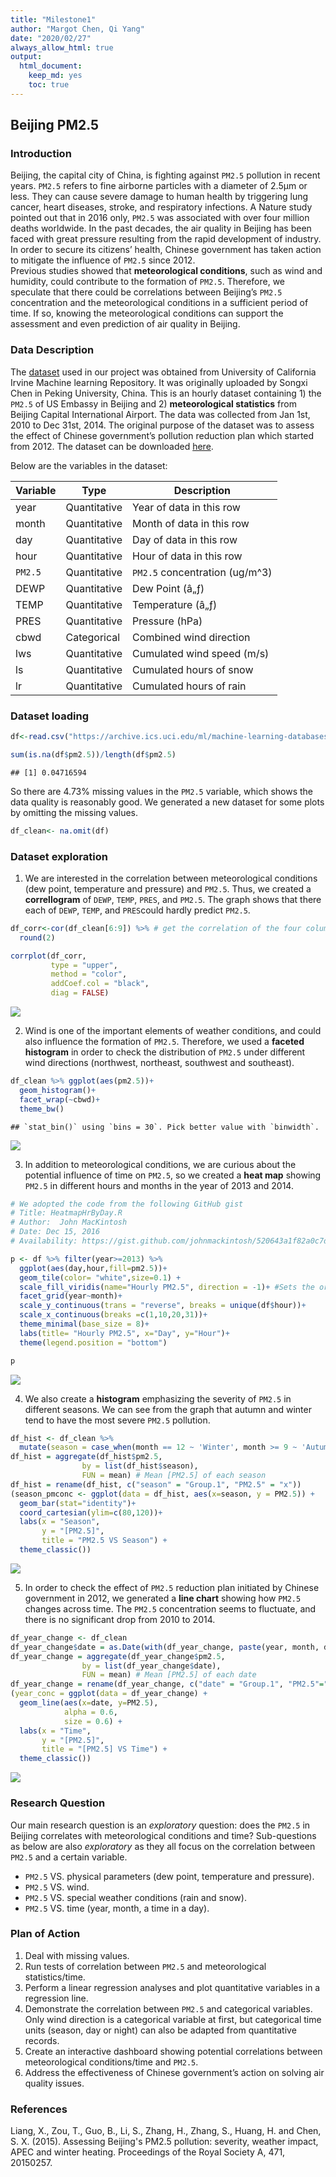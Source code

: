 ```yaml
---
title: "Milestone1"
author: "Margot Chen, Qi Yang"
date: "2020/02/27"
always_allow_html: true
output: 
  html_document:
    keep_md: yes
    toc: true
---
```




## Beijing PM2.5   
### Introduction  
Beijing, the capital city of China, is fighting against `PM2.5` pollution in recent years. `PM2.5` refers to fine airborne particles with a diameter of 2.5μm or less. They can cause severe damage to human health by triggering lung cancer, heart diseases, stroke, and respiratory infections. A Nature study pointed out that in 2016 only, `PM2.5` was associated with over four million deaths worldwide. In the past decades, the air quality in Beijing has been faced with great pressure resulting from the rapid development of industry. In order to secure its citizens’ health, Chinese government has taken action to mitigate the influence of `PM2.5` since 2012.      
Previous studies showed that __meteorological conditions__, such as wind and humidity, could contribute to the formation of `PM2.5`. Therefore, we speculate that there could be correlations between Beijing’s `PM2.5` concentration and the meteorological conditions in a sufficient period of time. If so, knowing the meteorological conditions can support the assessment and even prediction of air quality in Beijing. 
 
### Data Description  
The [dataset](https://archive.ics.uci.edu/ml/datasets/Beijing+PM2.5+Data#) used in our project was obtained from University of California Irvine Machine learning Repository. It was originally uploaded by Songxi Chen in Peking University, China. This is an hourly dataset containing 1) the `PM2.5` of US Embassy in Beijing and 2) __meteorological statistics__ from Beijing Capital International Airport. The data was collected from Jan 1st, 2010 to Dec 31st, 2014. The original purpose of the dataset was to assess the effect of Chinese government’s pollution reduction plan which started from 2012. The dataset can be downloaded [here](https://archive.ics.uci.edu/ml/machine-learning-databases/00381/PRSA_data_2010.1.1-2014.12.31.csv).     

Below are the variables in the dataset:    

| Variable          | Type             | Description | 
|-------------------|------------------|-------------|
| year              | Quantitative     |Year of data in this row|
| month             | Quantitative     |Month of data in this row|
| day               | Quantitative     |Day of data in this row|
| hour              | Quantitative     |Hour of data in this row|
| `PM2.5`             | Quantitative     |`PM2.5` concentration (ug/m^3)|
| DEWP              | Quantitative     |Dew Point (â„ƒ)|
| TEMP              | Quantitative     |Temperature (â„ƒ)|
| PRES              | Quantitative     |Pressure (hPa)|
| cbwd              | Categorical      |Combined wind direction|
| lws               | Quantitative     |Cumulated wind speed (m/s)|
| ls                | Quantitative     |Cumulated hours of snow|
| lr                | Quantitative     |Cumulated hours of rain|

### Dataset loading


```r
df<-read.csv("https://archive.ics.uci.edu/ml/machine-learning-databases/00381/PRSA_data_2010.1.1-2014.12.31.csv")
```


```r
sum(is.na(df$pm2.5))/length(df$pm2.5)
```

```
## [1] 0.04716594
```

So there are 4.73% missing values in the `PM2.5` variable, which shows the data quality is reasonably good. We generated a new dataset for some plots by omitting the missing values.


```r
df_clean<- na.omit(df)
```

### Dataset exploration   
1.	We are interested in the correlation between meteorological conditions (dew point, temperature and pressure) and `PM2.5`. Thus, we created a __correllogram__ of `DEWP`, `TEMP`, `PRES`, and `PM2.5`. The graph shows that there each of `DEWP`, `TEMP`, and `PRES`could hardly predict `PM2.5`.


```r
df_corr<-cor(df_clean[6:9]) %>% # get the correlation of the four columns DEWP, TEMP, PRES, and PM2.5 against each other.
  round(2)

corrplot(df_corr,
         type = "upper",
         method = "color",
         addCoef.col = "black",
         diag = FALSE)
```

![](milestone1_files/figure-html/unnamed-chunk-4-1.png)<!-- -->

2.	Wind is one of the important elements of weather conditions, and could also influence the formation of `PM2.5`. Therefore, we used a __faceted histogram__ in order to check the distribution of `PM2.5` under different wind directions (northwest, northeast, southwest and southeast).


```r
df_clean %>% ggplot(aes(pm2.5))+
  geom_histogram()+
  facet_wrap(~cbwd)+
  theme_bw()
```

```
## `stat_bin()` using `bins = 30`. Pick better value with `binwidth`.
```

![](milestone1_files/figure-html/unnamed-chunk-5-1.png)<!-- -->


3.	In addition to meteorological conditions, we are curious about the potential influence of time on `PM2.5`, so we created a __heat map__ showing `PM2.5` in different hours and months in the year of 2013 and 2014. 

```r
# We adopted the code from the following GitHub gist
# Title: HeatmapHrByDay.R
# Author:  John MacKintosh
# Date: Dec 15, 2016
# Availability: https://gist.github.com/johnmackintosh/520643a1f82a0c7df00cf949ba98a4e9#file-heatmaphrbyday-r

p <- df %>% filter(year>=2013) %>% 
  ggplot(aes(day,hour,fill=pm2.5))+
  geom_tile(color= "white",size=0.1) +
  scale_fill_viridis(name="Hourly PM2.5", direction = -1)+ #Sets the order of colours in the scale reverse
  facet_grid(year~month)+
  scale_y_continuous(trans = "reverse", breaks = unique(df$hour))+
  scale_x_continuous(breaks =c(1,10,20,31))+
  theme_minimal(base_size = 8)+
  labs(title= "Hourly PM2.5", x="Day", y="Hour")+
  theme(legend.position = "bottom")

p
```

![](milestone1_files/figure-html/unnamed-chunk-6-1.png)<!-- -->

4.	We also create a __histogram__ emphasizing the severity of `PM2.5` in different seasons. We can see from the graph that autumn and winter tend to have the most severe `PM2.5` pollution.    

```r
df_hist <- df_clean %>% 
  mutate(season = case_when(month == 12 ~ 'Winter', month >= 9 ~ 'Autumn', month >= 6 ~ 'Summer', month >= 3 ~ 'Spring',TRUE ~ 'Winter'))  # Group dates to seasons
df_hist = aggregate(df_hist$pm2.5,
                by = list(df_hist$season),
                FUN = mean) # Mean [PM2.5] of each season
df_hist = rename(df_hist, c("season" = "Group.1", "PM2.5" = "x")) 
(season_pmconc <- ggplot(data = df_hist, aes(x=season, y = PM2.5)) +
  geom_bar(stat="identity")+
  coord_cartesian(ylim=c(80,120))+
  labs(x = "Season", 
       y = "[PM2.5]",
       title = "PM2.5 VS Season") +
  theme_classic()) 
```

![](milestone1_files/figure-html/unnamed-chunk-7-1.png)<!-- -->

5.	In order to check the effect of `PM2.5` reduction plan initiated by Chinese government in 2012, we generated a __line chart__ showing how `PM2.5` changes across time. The `PM2.5` concentration seems to fluctuate, and there is no significant drop from 2010 to 2014.     


```r
df_year_change <- df_clean
df_year_change$date = as.Date(with(df_year_change, paste(year, month, day,sep="-")), "%Y-%m-%d") # Combine day, month and year to date
df_year_change = aggregate(df_year_change$pm2.5,
                by = list(df_year_change$date),
                FUN = mean) # Mean [PM2.5] of each date
df_year_change = rename(df_year_change, c("date" = "Group.1", "PM2.5"="x"))
(year_conc = ggplot(data = df_year_change) +
  geom_line(aes(x=date, y=PM2.5), 
            alpha = 0.6,
            size = 0.6) +
  labs(x = "Time", 
       y = "[PM2.5]",
       title = "[PM2.5] VS Time") +
  theme_classic())
```

![](milestone1_files/figure-html/unnamed-chunk-8-1.png)<!-- -->

### Research Question    
Our main research question is an _exploratory_ question: does the `PM2.5` in Beijing correlates with meteorological conditions and time? Sub-questions as below are also _exploratory_ as they all focus on the correlation between `PM2.5` and a certain variable.    
-	`PM2.5` VS. physical parameters (dew point, temperature and pressure).    
-	`PM2.5` VS. wind.     
-	`PM2.5` VS. special weather conditions (rain and snow).     
-	`PM2.5` VS. time (year, month, a time in a day).    

### Plan of Action   
1.	Deal with missing values.
2.	Run tests of correlation between `PM2.5` and meteorological statistics/time.
3.	Perform a linear regression analyses and plot quantitative variables in a regression line.
4.	Demonstrate the correlation between `PM2.5` and categorical variables. Only wind direction is a categorical variable at first, but categorical time units (season, day or night) can also be adapted from quantitative records.
5.	Create an interactive dashboard showing potential correlations between meteorological conditions/time and `PM2.5`.
6.	Address the effectiveness of Chinese government’s action on solving air quality issues.

### References
Liang, X., Zou, T., Guo, B., Li, S., Zhang, H., Zhang, S., Huang, H. and Chen, S. X. (2015). Assessing Beijing's PM2.5 pollution: severity, weather impact, APEC and winter heating. Proceedings of the Royal Society A, 471, 20150257.
